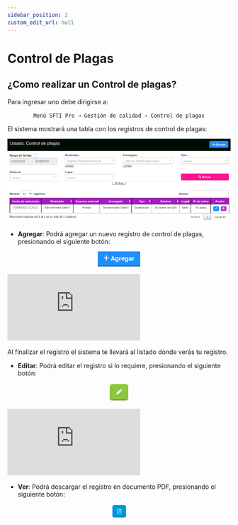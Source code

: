 ```yaml
---
sidebar_position: 2
custom_edit_url: null
---
```

# Control de Plagas
## ¿Como realizar un Control de plagas?

Para ingresar uno debe dirigirse a:

<div align="center">

```bash
Menú SFTI Pro → Gestión de calidad → Control de plagas
```
</div>

El sistema mostrará una tabla con los registros de control de plagas: 

<div align="center">

![listado](/img/img_manual/img_gestion_calidad/2023-09-21_09-41.png)

</div>

* **Agregar**: Podrá agregar un nuevo registro de control de plagas, presionando el siguiente botón:

<div align="center">

![agregar](/img/img_manual/img_firma/2023-10-03_14-35.png)

</div>

<div class="video-responsive">

<iframe src="https://www.youtube.com/embed/ZCTmxJNgKYA/?rel=0" title="YouTube video player" frameborder="0" allow="accelerometer; autoplay; clipboard-write; encrypted-media; gyroscope; picture-in-picture; web-share" allowfullscreen></iframe>

</div>

Al finalizar el registro el sistema te llevará al listado donde verás tu registro.

* **Editar**: Podrá editar el registro si lo requiere, presionando el siguiente botón:

<div align="center">

![editar](/img/img_manual/img_gestion_calidad/2023-09-20_16-55.png)

</div>

<div class="video-responsive">

<iframe src="https://www.youtube.com/embed/qqCO3pqESqs/?rel=0" title="YouTube video player" frameborder="0" allow="accelerometer; autoplay; clipboard-write; encrypted-media; gyroscope; picture-in-picture; web-share" allowfullscreen></iframe>


</div>


* **Ver**: Podrá descargar el registro en documento PDF, presionando el siguiente botón:

<div align="center">

![ver](/img/img_manual/img_gestion_calidad/2023-09-20_17-11.png)

</div>